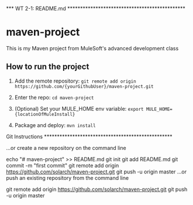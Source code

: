 *** WT 2-1: README.md **********************************************

# maven-project

This is my Maven project from MuleSoft's advanced development class

## How to run the project

1. Add the remote repository: `git remote add origin https://github.com/{yourGithubUser}/maven-project.git`

1. Enter the repo: `cd maven-project`

1. (Optional) Set your MULE_HOME env variable: `export MULE_HOME={locationOfMuleInstall}`

1. Package and deploy: `mvn install` 

Git Instructions **************************************************

…or create a new repository on the command line

echo "# maven-project" >> README.md
git init
git add README.md
git commit -m "first commit"
git remote add origin https://github.com/solarch/maven-project.git
git push -u origin master
…or push an existing repository from the command line

git remote add origin https://github.com/solarch/maven-project.git
git push -u origin master